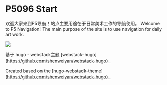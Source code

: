 # P5096 Start

欢迎大家来到P5导航！站点主要用途在于日常美术工作的导航使用。
Welcome to P5 Navigation! The main purpose of the site is to use navigation for daily art work.

![](https://cdn.jsdelivr.net/gh/Megestus/img-cloud/images/202405160031268.png)

基于  hugo - webstack主题 [webstack-hugo](https://github.com/shenweiyan/webstack-hugo）

Created based on the [hugo-webstack-theme](https://github.com/shenweiyan/webstack-hugo）